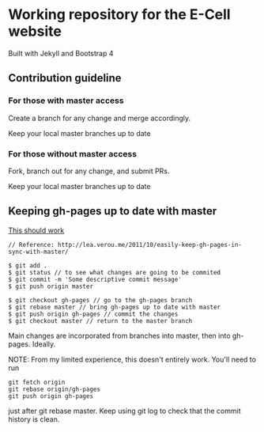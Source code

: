 # Working repository for the E-Cell website

Built with Jekyll and Bootstrap 4

## Contribution guideline

### For those with master access
Create a branch for any change and merge accordingly.

Keep your local master branches up to date

### For those without master access

Fork, branch out for any change, and submit PRs.

Keep your local master branches up to date

## Keeping gh-pages up to date with master

[This should work](https://gist.github.com/mandiwise/44d1edce18f2ffb14f63)

```
// Reference: http://lea.verou.me/2011/10/easily-keep-gh-pages-in-sync-with-master/

$ git add .
$ git status // to see what changes are going to be commited
$ git commit -m 'Some descriptive commit message'
$ git push origin master

$ git checkout gh-pages // go to the gh-pages branch
$ git rebase master // bring gh-pages up to date with master
$ git push origin gh-pages // commit the changes
$ git checkout master // return to the master branch
```

Main changes are incorporated from branches into master, then into gh-pages. Ideally.

NOTE: From my limited experience, this doesn't entirely work. You'll need to run

```
git fetch origin
git rebase origin/gh-pages
git push origin gh-pages
```

just after git rebase master. Keep using git log to check that the commit history is clean.
